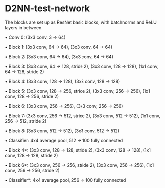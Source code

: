# D2NN-test-network

The blocks are set up as ResNet basic blocks, with batchnorms and ReLU layers in between.

• Conv 0: (3x3 conv, 3 → 64)

• Block 1: (3x3 conv, 64 → 64), (3x3 conv, 64 → 64)

• Block 2: (3x3 conv, 64 → 64), (3x3 conv, 64 → 64)

• Block 3: (3x3 conv, 64 → 128, stride 2), (3x3 conv, 128 → 128), (1x1 conv, 64 → 128, stride 2)

• Block 4: (3x3 conv, 128 → 128), (3x3 conv, 128 → 128)

• Block 5: (3x3 conv, 128 → 256, stride 2), (3x3 conv, 256 → 256), (1x1 conv, 128 → 256, stride 2)

• Block 6: (3x3 conv, 256 → 256), (3x3 conv, 256 → 256)

• Block 7: (3x3 conv, 256 → 512, stride 2), (3x3 conv, 512 → 512), (1x1 conv, 256 → 512, stride 2)

• Block 8: (3x3 conv, 512 → 512), (3x3 conv, 512 → 512)

• Classifier: 4x4 average pool, 512 → 100 fully connected

• Block 4*: (3x3 conv, 128 → 128, stride 2), (3x3 conv, 128 → 128), (1x1 conv, 128 → 128, stride 2)

• Block 6*: (3x3 conv, 256 → 256, stride 2), (3x3 conv, 256 → 256), (1x1 conv, 256 → 256, stride 2)

• Classifier*: 4x4 average pool, 256 → 100 fully connected
